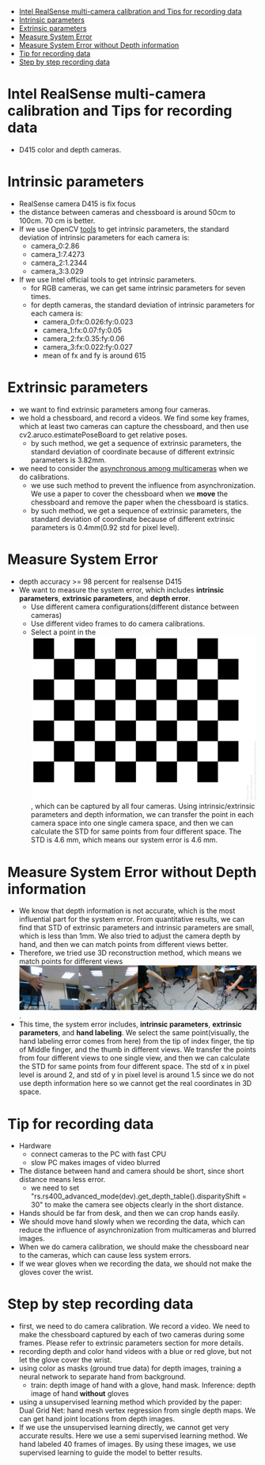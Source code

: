 - [Intel RealSense multi-camera calibration and Tips for recording data](#intel-realsense-multi-camera-calibration-and-tips-for-recording-data)
- [Intrinsic parameters](#intrinsic-parameters)
- [Extrinsic parameters](#extrinsic-parameters)
- [Measure System Error](#measure-system-error)
- [Measure System Error without Depth information](#measure-system-error-without-depth-information)
- [Tip for recording data](#tip-for-recording-data)
- [Step by step recording data](#step-by-step-recording-data)


# Intel RealSense multi-camera calibration and Tips for recording data
 - D415 color and depth cameras.


# Intrinsic parameters
  - RealSense camera D415 is fix focus
  - the distance between cameras and chessboard is around 50cm to 100cm. 70 cm is better.
  - If we use OpenCV [tools](https://docs.opencv.org/2.4/modules/calib3d/doc/camera_calibration_and_3d_reconstruction.html) to get intrinsic parameters, the standard deviation of intrinsic parameters for each camera is:
    - camera_0:2.86
    - camera_1:7.4273
    - camera_2:1.2344
    - camera_3:3.029
  - If we use Intel official tools to get intrinsic parameters.
    - for RGB cameras, we can get same intrinsic parameters for seven times.
    - for depth cameras, the standard deviation of intrinsic parameters for each camera is:
      - camera_0:fx:0.026:fy:0.023
      - camera_1:fx:0.07:fy:0.05
      - camera_2:fx:0.35:fy:0.06
      - camera_3:fx:0.022:fy:0.027
      - mean of fx and fy is around 615
    
  
# Extrinsic parameters
  - we want to find extrinsic parameters among four cameras.
  - we hold a chessboard, and record a videos. We find some key frames, which at least two cameras can capture the chessboard, and then use cv2.aruco.estimatePoseBoard to get relative poses.
    - by such method, we get a sequence of extrinsic parameters, the standard deviation of coordinate because of different extrinsic parameters is 3.82mm. 
  - we need to consider the [asynchronous among multicameras](https://simplecore.intel.com/realsensehub/wp-content/uploads/sites/63/Multiple_Camera_WhitePaper04.pdf) when we do calibrations. 
    - we use such method to prevent the influence from asynchronization. We use a paper to cover the chessboard when we **move** the chessboard and remove the paper when the chessboard is statics.
    - by such method, we get a sequence of extrinsic parameters, the standard deviation of coordinate because of different extrinsic parameters is 0.4mm(0.92 std for pixel level).
    
# Measure System Error
  - depth accuracy >= 98 percent for realsense D415
  - We want to measure the system error, which includes **intrinsic parameters**, **extrinsic parameters**, and **depth error**.
    - Use different camera configurations(different distance between cameras)
    - Use different video frames to do camera calibrations.
    - Select a point in the ![chessboard](pattern.png), which can be captured by all four cameras. Using intrinsic/extrinsic parameters and depth information, we can transfer the point in each camera space into one single camera space, and then we can calculate the STD for same points from four different space. The STD is 4.6 mm, which means our system error is 4.6 mm.

# Measure System Error without Depth information
 - We know that depth information is not accurate, which is the most influential part for the system error. From quantitative results, we can find that STD of extrinsic parameters and intrinsic parameters are small, which is less than 1mm. We also tried to adjust the camera depth by hand, and then we can match points from different views better.
 - Therefore, we tried use 3D reconstruction method, which means we match points for different views ![without depth information](tip.png).
 - This time, the system error includes, **intrinsic parameters**, **extrinsic parameters**, and **hand labeling**. We select the same point(visually, the hand labeling error comes from here) from the tip of index finger, the tip of Middle finger, and the thumb in different views. We transfer the points from four different views to one single view, and then we can calculate the STD for same points from four different space. The std of x in pixel level is around 2, and std of y in pixel level is around 1.5 since we do not use depth information here so we cannot get the real coordinates in 3D space.

# Tip for recording data
 - Hardware
   - connect cameras to the PC with fast CPU
   - slow PC makes images of video blurred
 - The distance between hand and camera should be short, since short distance means less error. 
   - we need to set "rs.rs400_advanced_mode(dev).get_depth_table().disparityShift = 30" to make the camera see objects clearly in the short distance.
 - Hands should be far from desk, and then we can crop hands easily.
 - We should move hand slowly when we recording the data, which can reduce the influence of asynchronization from multicameras and blurred images.
 - When we do camera calibration, we should make the chessboard near to the cameras, which can cause less system errors.
 - If we wear gloves when we recording the data, we should not make the gloves cover the wrist.

# Step by step recording data
 - first, we need to do camera calibration. We record a video. We need to make the chessboard captured by each of two cameras during some frames. Please refer to extrinsic parameters section for more details.
 - recording depth and color hand videos with a blue or red glove, but not let the glove cover the wrist.
 - using color as masks (ground true data) for depth images, training a neural network to separate hand from background.
   - train: depth image of hand with a glove, hand mask. Inference: depth image of hand **without** gloves
 - using a unsupervised learning method which provided by the paper: Dual Grid Net: hand mesh vertex regression from single depth maps. We can get hand joint locations from depth images.
 - If we use the unsupervised learning directly, we cannot get very accurate results. Here we use a semi supervised learning method. We hand labeled 40 frames of images. By using these images, we use supervised learning to guide the model to better results.

 

